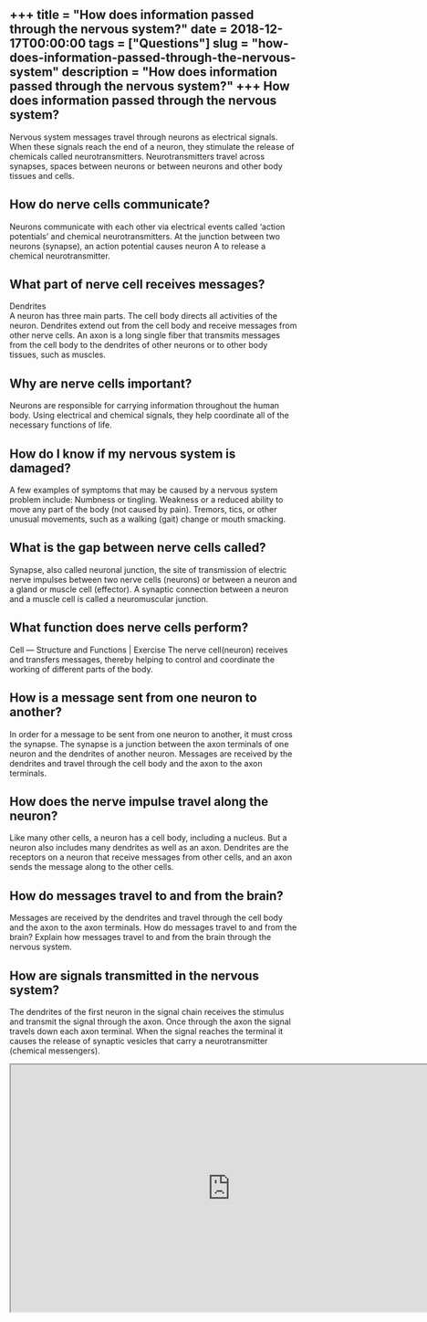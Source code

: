 +++
title = "How does information passed through the nervous system?"
date = 2018-12-17T00:00:00
tags = ["Questions"]
slug = "how-does-information-passed-through-the-nervous-system"
description = "How does information passed through the nervous system?"
+++
How does information passed through the nervous system?
-------------------------------------------------------

Nervous system messages travel through neurons as electrical signals. When these signals reach the end of a neuron, they stimulate the release of chemicals called neurotransmitters. Neurotransmitters travel across synapses, spaces between neurons or between neurons and other body tissues and cells.

How do nerve cells communicate?
-------------------------------

Neurons communicate with each other via electrical events called ‘action potentials’ and chemical neurotransmitters. At the junction between two neurons (synapse), an action potential causes neuron A to release a chemical neurotransmitter.

What part of nerve cell receives messages?
------------------------------------------

Dendrites  
A neuron has three main parts. The cell body directs all activities of the neuron. Dendrites extend out from the cell body and receive messages from other nerve cells. An axon is a long single fiber that transmits messages from the cell body to the dendrites of other neurons or to other body tissues, such as muscles.

Why are nerve cells important?
------------------------------

Neurons are responsible for carrying information throughout the human body. Using electrical and chemical signals, they help coordinate all of the necessary functions of life.

How do I know if my nervous system is damaged?
----------------------------------------------

A few examples of symptoms that may be caused by a nervous system problem include: Numbness or tingling. Weakness or a reduced ability to move any part of the body (not caused by pain). Tremors, tics, or other unusual movements, such as a walking (gait) change or mouth smacking.

What is the gap between nerve cells called?
-------------------------------------------

Synapse, also called neuronal junction, the site of transmission of electric nerve impulses between two nerve cells (neurons) or between a neuron and a gland or muscle cell (effector). A synaptic connection between a neuron and a muscle cell is called a neuromuscular junction.

What function does nerve cells perform?
---------------------------------------

Cell — Structure and Functions | Exercise The nerve cell(neuron) receives and transfers messages, thereby helping to control and coordinate the working of different parts of the body.

How is a message sent from one neuron to another?
-------------------------------------------------

In order for a message to be sent from one neuron to another, it must cross the synapse. The synapse is a junction between the axon terminals of one neuron and the dendrites of another neuron. Messages are received by the dendrites and travel through the cell body and the axon to the axon terminals.

How does the nerve impulse travel along the neuron?
---------------------------------------------------

Like many other cells, a neuron has a cell body, including a nucleus. But a neuron also includes many dendrites as well as an axon. Dendrites are the receptors on a neuron that receive messages from other cells, and an axon sends the message along to the other cells.

How do messages travel to and from the brain?
---------------------------------------------

Messages are received by the dendrites and travel through the cell body and the axon to the axon terminals. How do messages travel to and from the brain? Explain how messages travel to and from the brain through the nervous system.

How are signals transmitted in the nervous system?
--------------------------------------------------

The dendrites of the first neuron in the signal chain receives the stimulus and transmit the signal through the axon. Once through the axon the signal travels down each axon terminal. When the signal reaches the terminal it causes the release of synaptic vesicles that carry a neurotransmitter (chemical messengers).

<iframe allow="accelerometer; autoplay; clipboard-write; encrypted-media; gyroscope; picture-in-picture" allowfullscreen="" class="__youtube_prefs__  epyt-is-override  no-lazyload" data-no-lazy="1" data-origheight="433" data-origwidth="770" data-skipgform_ajax_framebjll="" height="433" id="_ytid_78733" loading="lazy" src="https://www.youtube.com/embed/hGDvvUNU-cw?enablejsapi=1&autoplay=0&cc_load_policy=0&cc_lang_pref=&iv_load_policy=1&loop=0&modestbranding=0&rel=1&fs=1&playsinline=0&autohide=2&theme=dark&color=red&controls=1&" title="YouTube player" width="770"></iframe>